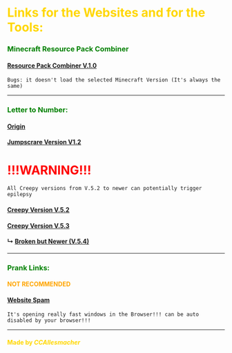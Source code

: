 # <font color="gold">Links for the Websites and for the Tools:</font>


### <font color="green">Minecraft Resource Pack Combiner</font>

#### [Resource Pack Combiner V.1.0](https://ccallesmacher.github.io/Tools-on-Websites/Combiner/Combiner.html)

`Bugs: it doesn't load the selected Minecraft Version (It's always the same)`

---

### <font color="green">Letter to Number:</font>


#### [Origin](https://ccallesmacher.github.io/Tools-on-Websites/LettertoNumber/LettertoNumber.html)

#### [Jumpscrare Version V1.2](https://ccallesmacher.github.io/Tools-on-Websites/LettertoNumber/Lettertonumber.html)


# <font color="red">!!!WARNING!!!</font>


`All Creepy versions from V.5.2 to newer can potentially trigger epilepsy`

#### [Creepy Version V.5.2](https://ccallesmacher.github.io/Tools-on-Websites/LettertoNumber/save%20V.5.2/anti-virus.html)
   
#### [Creepy Version V.5.3](https://ccallesmacher.github.io/Tools-on-Websites/LettertoNumber/save%20V.5.3/anti-virus.html)

#### ↳ [Broken but Newer (V.5.4)](https://ccallesmacher.github.io/Tools-on-Websites/LettertoNumber/save%20V.5.3/notgood/anti-virus.html)

---

### <font color="green">Prank Links:</font>

#### <font color="orange">NOT RECOMMENDED</font>

#### [Website Spam](https://ccallesmacher.github.io/Tools-on-Websites/Prank-Links/Window_Spam.html)

`It's opening really fast windows in the Browser!!! can be auto disabled by your browser!!!`



---

#### <font color="gold">Made by ___CCAllesmacher___</font>
